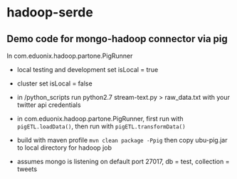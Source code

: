 # hadoop-serde

## Demo code for mongo-hadoop connector via pig

In com.eduonix.hadoop.partone.PigRunner  
  
  * local testing and development set isLocal = true
  * cluster set isLocal = false    
  
  

*  in /python_scripts run python2.7 stream-text.py > raw_data.txt with your twitter api credentials  

*  in com.eduonix.hadoop.partone.PigRunner, first run with `pigETL.loadData()`, then run with `pigETL.transformData()`  

*  build with maven profile `mvn clean package -Ppig` then copy ubu-pig.jar to local directory for hadoop job  

*  assumes mongo is listening on default port 27017, db = test, collection = tweets  



